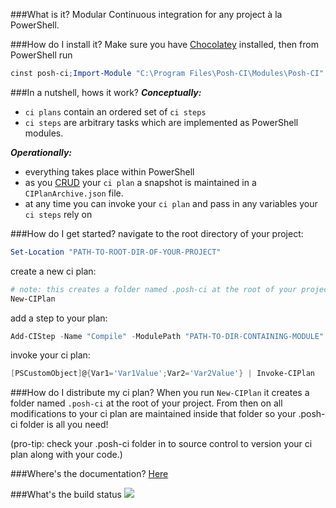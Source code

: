 ###What is it?
Modular Continuous integration for any project à la PowerShell.

###How do I install it?
Make sure you have [Chocolatey](https://chocolatey.org) installed, then from PowerShell run
```POWERSHELL
cinst posh-ci;Import-Module "C:\Program Files\Posh-CI\Modules\Posh-CI" -Force
```
###In a nutshell, hows it work?
***Conceptually:***
- `ci plans` contain an ordered set of `ci steps`
- `ci steps` are arbitrary tasks which are implemented as PowerShell modules.

***Operationally:***
- everything takes place within PowerShell
- as you [CRUD](http://en.wikipedia.org/wiki/Create,_read,_update_and_delete) your `ci plan` a snapshot is maintained in a `CIPlanArchive.json` file.
- at any time you can invoke your `ci plan` and pass in any variables your `ci steps` rely on

###How do I get started?
navigate to the root directory of your project:
```POWERSHELL
Set-Location "PATH-TO-ROOT-DIR-OF-YOUR-PROJECT"
```
create a new ci plan:
```POWERSHELL
# note: this creates a folder named .posh-ci at the root of your project containing your ci-plan
New-CIPlan
```
add a step to your plan:
```POWERSHELL
Add-CIStep -Name "Compile" -ModulePath "PATH-TO-DIR-CONTAINING-MODULE"
```
invoke your ci plan:
```POWERSHELL
[PSCustomObject]@{Var1='Var1Value';Var2='Var2Value'} | Invoke-CIPlan
```

###How do I distribute my ci plan?
When you run `New-CIPlan` it creates a folder named `.posh-ci` at the root of your project. From then on all modifications to your ci plan are maintained inside that folder so your .posh-ci folder is all you need!

(pro-tip: check your .posh-ci folder in to source control to version your ci plan along with your code.)

###Where's the documentation?
[Here](Docs)

###What's the build status
![](https://ci.appveyor.com/api/projects/status/ay2uucfxymlgk2ni?svg=true)

